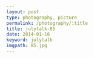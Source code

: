 ```yaml
---
layout: post
type: photography, picture
permalink: /photography/:title
title: julytalk-85
date: 2014-01-16
keyword: julytalk
imgpath: 85.jpg
---
```



